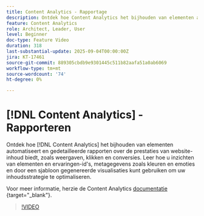 ```yaml
---
title: Content Analytics - Rapportage
description: Ontdek hoe Content Analytics het bijhouden van elementen automatiseert en gedetailleerde rapporten over de prestaties van website-inhoud biedt, zoals weergaven, klikken en conversies.
feature: Content Analytics
role: Architect, Leader, User
level: Beginner
doc-type: Feature Video
duration: 318
last-substantial-update: 2025-09-04T00:00:00Z
jira: KT-17461
source-git-commit: 889305cbdb9e9301445c511b82aafa51a0ab6069
workflow-type: tm+mt
source-wordcount: '74'
ht-degree: 0%

---
```


# [!DNL Content Analytics] - Rapporteren

Ontdek hoe [!DNL Content Analytics] het bijhouden van elementen automatiseert en gedetailleerde rapporten over de prestaties van website-inhoud biedt, zoals weergaven, klikken en conversies. Leer hoe u inzichten van elementen en ervaringen-id&#39;s, metagegevens zoals kleuren en emoties en door een sjabloon gegenereerde visualisaties kunt gebruiken om uw inhoudsstrategie te optimaliseren.

Voor meer informatie, herzie de Content Analytics [ documentatie ](https://experienceleague.adobe.com/en/docs/analytics-platform/using/content-analytics/report/report){target="_blank"}.

>[!VIDEO](https://video.tv.adobe.com/v/3473037/?learn=on&enablevpops)
